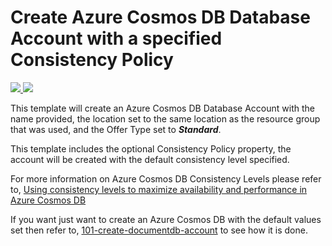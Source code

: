 # Create Azure Cosmos DB Database Account with a specified Consistency Policy

<a href="https://portal.azure.com/#create/Microsoft.Template/uri/https%3A%2F%2Fraw.githubusercontent.com%2FTVDKoni%2Fazure-quickstart-templates%2Fmaster%2F101-documentdb-account-consistencypolicy-create%2Fazuredeploy.json" target="_blank">
    <img src="http://azuredeploy.net/deploybutton.png"/>
</a>
<a href="http://armviz.io/#/?load=https%3A%2F%2Fraw.githubusercontent.com%2FTVDKoni%2Fazure-quickstart-templates%2Fmaster%2F101-documentdb-account-consistencypolicy-create%2Fazuredeploy.json" target="_blank">
    <img src="http://armviz.io/visualizebutton.png"/>
</a>

This template will create an Azure Cosmos DB Database Account with the name provided, the location set to the same location as the resource group that was used, and the Offer Type set to ***Standard***.

This template includes the optional Consistency Policy property, the account will be created with the default consistency level specified.

For more information on Azure Cosmos DB Consistency Levels please refer to, [Using consistency levels to maximize availability and performance in Azure Cosmos DB](https://azure.microsoft.com/en-us/documentation/articles/documentdb-consistency-levels/)

If you want just want to create an Azure Cosmos DB with the default values set then refer to, [101-create-documentdb-account](https://github.com/Azure/azure-quickstart-templates/tree/master/101-create-documentdb-account) to see how it is done.

